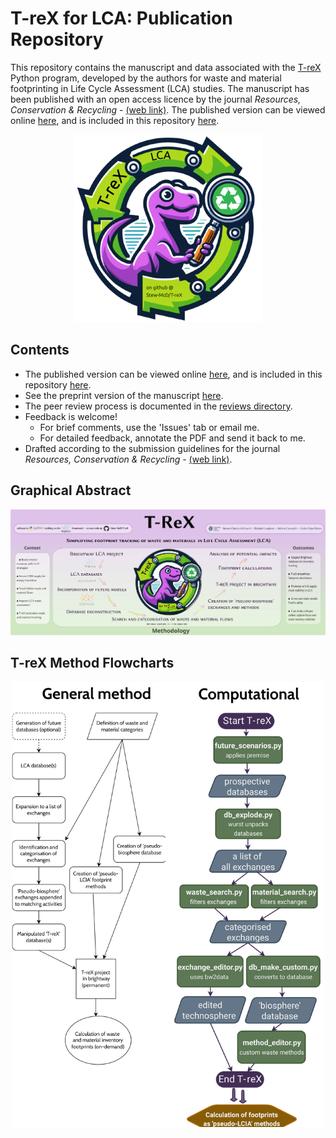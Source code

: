 # T-reX for LCA: Publication Repository

This repository contains the manuscript and data associated with the [T-reX](https://github.com/Stew-McD/T-reX) Python program, developed by the authors for waste and material footprinting in Life Cycle Assessment (LCA) studies. The manuscript has been published with an open access licence by the journal *Resources, Conservation & Recycling* - [(web link)](https://www.sciencedirect.com/journal/resources-conservation-and-recycling). The published version can be viewed online [here](https://doi.org/10.1016/j.resconrec.2025.108464), and is included in this repository [here](https://github.com/Stew-McD/T-reX_Publication/blob/main/20250611_T-reX_published-version.pdf).

<div style="text-align: center;">
    <img src="T-reX_logo-300_noBG.png" alt="T-reX logo" width="300">
</div>

## Contents
- The published version can be viewed online [here](https://doi.org/10.1016/j.resconrec.2025.108464), and is included in this repository  [here](https://github.com/Stew-McD/T-reX_Publication/blob/main/20250611_T-reX_published-version.pdf).
- See the preprint version of the manuscript [here](https://github.com/Stew-McD/T-reX_Publication/blob/main/home/20241201_T-reX_preprint-main.pdf).
- The peer review process is documented in the [reviews directory](https://github.com/Stew-McD/T-reX_Publication/blob/main/04_T-reX_manuscript-review-documents).
- Feedback is welcome!  
  - For brief comments, use the 'Issues' tab or email me.  
  - For detailed feedback, annotate the PDF and send it back to me.  
- Drafted according to the submission guidelines for the journal *Resources, Conservation & Recycling* - [(web link)](https://www.sciencedirect.com/journal/resources-conservation-and-recycling/publish/guide-for-authors).

## Graphical Abstract

<div style="text-align: center;">
    <img src="T-reX_graphical-abstract.png" alt="T-reX graphical abstract" width="800">
</div>

## T-reX Method Flowcharts

<div style="text-align: center;">
    <img src="T-reX_method-flowcharts.png" alt="T-reX method flowcharts" width="500">
</div>
